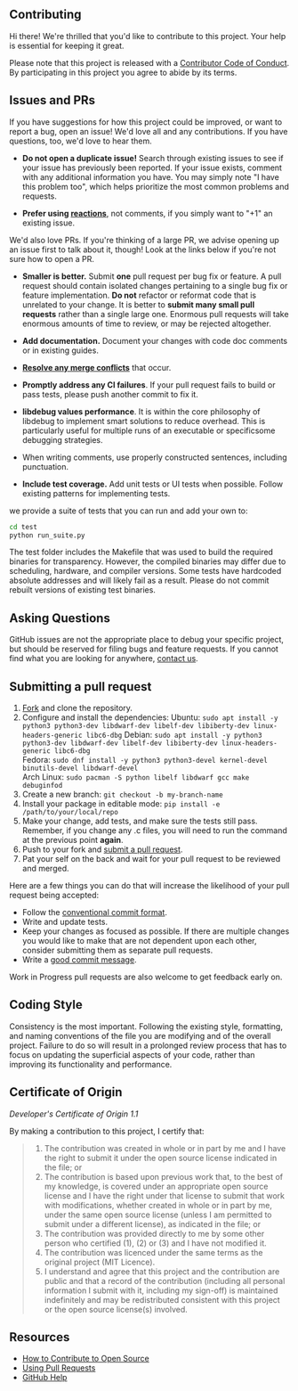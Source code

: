 ## Contributing

[fork]: /fork
[pr]: /compare
[style]: https://standardjs.com/
[code-of-conduct]: CODE_OF_CONDUCT.md

Hi there! We're thrilled that you'd like to contribute to this project. Your help is essential for keeping it great.

Please note that this project is released with a [Contributor Code of Conduct][code-of-conduct]. By participating in this project you agree to abide by its terms.

## Issues and PRs

If you have suggestions for how this project could be improved, or want to report a bug, open an issue! We'd love all and any contributions. If you have questions, too, we'd love to hear them.

- **Do not open a duplicate issue!** Search through existing issues to see if your issue has previously been reported. If your issue exists, comment with any additional information you have. You may simply note "I have this problem too", which helps prioritize the most common problems and requests. 

- **Prefer using [reactions](https://github.blog/2016-03-10-add-reactions-to-pull-requests-issues-and-comments/)**, not comments, if you simply want to "+1" an existing issue.

We'd also love PRs. If you're thinking of a large PR, we advise opening up an issue first to talk about it, though! Look at the links below if you're not sure how to open a PR.

- **Smaller is better.** Submit **one** pull request per bug fix or feature. A pull request should contain isolated changes pertaining to a single bug fix or feature implementation. **Do not** refactor or reformat code that is unrelated to your change. It is better to **submit many small pull requests** rather than a single large one. Enormous pull requests will take enormous amounts of time to review, or may be rejected altogether. 

- **Add documentation.** Document your changes with code doc comments or in existing guides.

- **[Resolve any merge conflicts](https://help.github.com/en/github/collaborating-with-issues-and-pull-requests/resolving-a-merge-conflict-on-github)** that occur.

- **Promptly address any CI failures**. If your pull request fails to build or pass tests, please push another commit to fix it.

- **libdebug values performance**. It is within the core philosophy of libdebug to implement smart solutions to reduce overhead. This is particularly useful for multiple runs of an executable or specificsome debugging strategies.

- When writing comments, use properly constructed sentences, including punctuation.

- **Include test coverage.** Add unit tests or UI tests when possible. Follow existing patterns for implementing tests.

we provide a suite of tests that you can run and add your own to:

```bash
cd test
python run_suite.py
```

The test folder includes the Makefile that was used to build the required binaries for transparency. However, the compiled binaries may differ due to scheduling, hardware, and compiler versions. Some tests have hardcoded absolute addresses and will likely fail as a result. Please do not commit rebuilt versions of existing test binaries.


## Asking Questions

GitHub issues are not the appropriate place to debug your specific project, but should be reserved for filing bugs and feature requests. If you cannot find what you are looking for anywhere, [contact us](https://libdebug.org/).

## Submitting a pull request

1. [Fork][fork] and clone the repository.
1. Configure and install the dependencies:
Ubuntu: `sudo apt install -y python3 python3-dev libdwarf-dev libelf-dev libiberty-dev linux-headers-generic libc6-dbg`
Debian: `sudo apt install -y python3 python3-dev libdwarf-dev libelf-dev libiberty-dev linux-headers-generic libc6-dbg`<br>
Fedora: `sudo dnf install -y python3 python3-devel kernel-devel binutils-devel libdwarf-devel`<br>
Arch Linux: `sudo pacman -S python libelf libdwarf gcc make debuginfod`<br>
1. Create a new branch: `git checkout -b my-branch-name`
1. Install your package in editable mode: `pip install -e /path/to/your/local/repo`
1. Make your change, add tests, and make sure the tests still pass. Remember, if you change any .c files, you will need to run the command at the previous point **again**.
1. Push to your fork and [submit a pull request][pr].
1. Pat your self on the back and wait for your pull request to be reviewed and merged.

Here are a few things you can do that will increase the likelihood of your pull request being accepted:

- Follow the [conventional commit format](https://www.conventionalcommits.org/en/v1.0.0/).
- Write and update tests.
- Keep your changes as focused as possible. If there are multiple changes you would like to make that are not dependent upon each other, consider submitting them as separate pull requests.
- Write a [good commit message](http://tbaggery.com/2008/04/19/a-note-about-git-commit-messages.html).

Work in Progress pull requests are also welcome to get feedback early on.

## Coding Style

Consistency is the most important. Following the existing style, formatting, and naming conventions of the file you are modifying and of the overall project. Failure to do so will result in a prolonged review process that has to focus on updating the superficial aspects of your code, rather than improving its functionality and performance.

## Certificate of Origin

*Developer's Certificate of Origin 1.1*

By making a contribution to this project, I certify that:

> 1. The contribution was created in whole or in part by me and I have the right to submit it under the open source license indicated in the file; or
> 1. The contribution is based upon previous work that, to the best of my knowledge, is covered under an appropriate open source license and I have the right under that license to submit that work with modifications, whether created in whole or in part by me, under the same open source license (unless I am permitted to submit under a different license), as indicated in the file; or
> 1. The contribution was provided directly to me by some other person who certified (1), (2) or (3) and I have not modified it.
> 1. The contribution was licenced under the same terms as the original project (MIT Licence).
> 1. I understand and agree that this project and the contribution are public and that a record of the contribution (including all personal information I submit with it, including my sign-off) is maintained indefinitely and may be redistributed consistent with this project or the open source license(s) involved.

## Resources

- [How to Contribute to Open Source](https://opensource.guide/how-to-contribute/)
- [Using Pull Requests](https://help.github.com/articles/about-pull-requests/)
- [GitHub Help](https://help.github.com)
